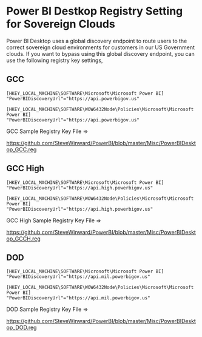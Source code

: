 # Power BI Destkop Registry Setting for Sovereign Clouds
Power BI Desktop uses a global discovery endpoint to route users to the correct sovereign cloud environments for customers in our US Government clouds.  If you want to bypass using this global discovery endpoint, you can use the following registry key settings,

## GCC

````
[HKEY_LOCAL_MACHINE\SOFTWARE\Microsoft\Microsoft Power BI]
"PowerBIDiscoveryUrl"="https://api.powerbigov.us"

[HKEY_LOCAL_MACHINE\SOFTWARE\WOW6432Node\Policies\Microsoft\Microsoft Power BI]
"PowerBIDiscoveryUrl"="https://api.powerbigov.us"
````
GCC Sample Registry Key File =>

https://github.com/SteveWinward/PowerBI/blob/master/Misc/PowerBIDesktop_GCC.reg

## GCC High
````
[HKEY_LOCAL_MACHINE\SOFTWARE\Microsoft\Microsoft Power BI]
"PowerBIDiscoveryUrl"="https://api.high.powerbigov.us"

[HKEY_LOCAL_MACHINE\SOFTWARE\WOW6432Node\Policies\Microsoft\Microsoft Power BI]
"PowerBIDiscoveryUrl"="https://api.high.powerbigov.us"
````
GCC High Sample Registry Key File =>

https://github.com/SteveWinward/PowerBI/blob/master/Misc/PowerBIDesktop_GCCH.reg

## DOD
````
[HKEY_LOCAL_MACHINE\SOFTWARE\Microsoft\Microsoft Power BI]
"PowerBIDiscoveryUrl"="https://api.mil.powerbigov.us"

[HKEY_LOCAL_MACHINE\SOFTWARE\WOW6432Node\Policies\Microsoft\Microsoft Power BI]
"PowerBIDiscoveryUrl"="https://api.mil.powerbigov.us"
````
DOD Sample Registry Key File =>

https://github.com/SteveWinward/PowerBI/blob/master/Misc/PowerBIDesktop_DOD.reg

